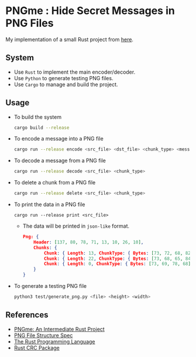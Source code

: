 # PNGme : Hide Secret Messages in PNG Files #

My implementation of a small Rust project from [here](https://picklenerd.github.io/pngme_book/).

## System ##

- Use `Rust` to implement the main encoder/decoder.
- Use `Python` to generate testing PNG files.
- Use `Cargo` to manage and build the project.

## Usage ##

- To build the system
    ```bash
    cargo build --release
    ```

- To encode a message into a PNG file
    ```bash
    cargo run --release encode <src_file> <dst_file> <chunk_type> <message>
    ```

- To decode a message from a PNG file
    ```bash
    cargo run --release decode <src_file> <chunk_type>
    ```

- To delete a chunk from a PNG file
    ```bash
    cargo run --release delete <src_file> <chunk_type>
    ```

- To print the data in a PNG file
    ```
    cargo run --release print <src_file>
    ```

    - The data will be printed in `json-like` format.
        ```json
        Png: {
            Header: [137, 80, 78, 71, 13, 10, 26, 10],
            Chunks: {
                Chunk: { Length: 13, ChunkType: { Bytes: [73, 72, 68, 82]}, ChunkData: [0, 0, 0, 2, 0, 0, 0, 2, 8, 2, 0, 0, 0], Crc: 4258568819},
                Chunk: { Length: 22, ChunkType: { Bytes: [73, 68, 65, 84]}, ChunkData: [120, 156, 99, 236, 18, 255, 123, 172, 82, 154, 197, 87, 224, 232, 43, 222, 63, 0, 41, 8, 6, 19], Crc: 3998231332},
                Chunk: { Length: 0, ChunkType: { Bytes: [73, 69, 78, 68]}, ChunkData: [], Crc: 2923585666},
            }
        }
        ```

- To generate a testing PNG file
    ```bash
    python3 test/generate_png.py <file> <height> <width>
    ```

## References ##

- [PNGme: An Intermediate Rust Project](https://picklenerd.github.io/pngme_book/)
- [PNG File Structure Spec](http://www.libpng.org/pub/png/spec/1.2/PNG-Structure.html)
- [The Rust Programming Language](https://doc.rust-lang.org/book/)
- [Rust CRC Package](https://docs.rs/crc/2.1.0/crc/struct.Crc.html)
